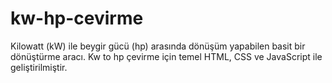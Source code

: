 # kw-hp-cevirme
Kilowatt (kW) ile beygir gücü (hp) arasında dönüşüm yapabilen basit bir dönüştürme aracı. Kw to hp çevirme için temel HTML, CSS ve JavaScript ile geliştirilmiştir.
